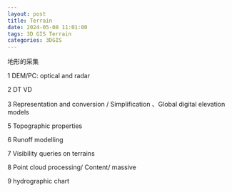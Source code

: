 ```yaml
---
layout: post
title: Terrain
date: 2024-05-08 11:01:00
tags: 3D GIS Terrain
categories: 3DGIS
---
```


地形的采集

1 DEM/PC: optical and radar

2 DT VD

3 Representation and conversion / Simplification 、Global digital elevation models

5 Topographic properties

6 Runoff modelling

7 Visibility queries on terrains

8 Point cloud processing/ Content/ massive

9 hydrographic chart
